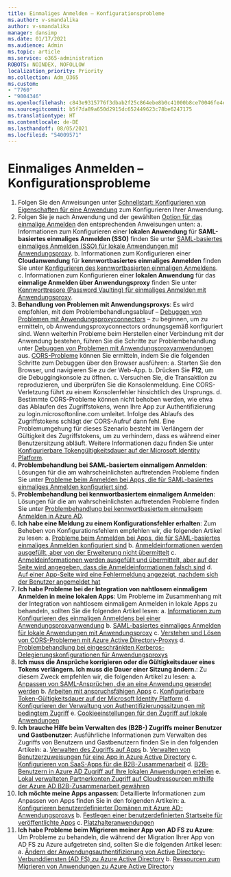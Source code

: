 ```yaml
---
title: Einmaliges Anmelden – Konfigurationsprobleme
ms.author: v-smandalika
author: v-smandalika
manager: dansimp
ms.date: 01/17/2021
ms.audience: Admin
ms.topic: article
ms.service: o365-administration
ROBOTS: NOINDEX, NOFOLLOW
localization_priority: Priority
ms.collection: Adm_O365
ms.custom:
- "7760"
- "9004346"
ms.openlocfilehash: c843e9315776f3dbab2f25c864ebe8b0c41000b8ce70046fe4eb386fce143635
ms.sourcegitcommit: b5f7da89a650d2915dc652449623c78be6247175
ms.translationtype: HT
ms.contentlocale: de-DE
ms.lasthandoff: 08/05/2021
ms.locfileid: "54009571"
---
```

# <a name="sso-configuration-issues"></a>Einmaliges Anmelden – Konfigurationsprobleme

1. Folgen Sie den Anweisungen unter [Schnellstart: Konfigurieren von Eigenschaften für eine Anwendung](https://docs.microsoft.com/azure/active-directory/manage-apps/add-application-portal-configure) zum Konfigurieren Ihrer Anwendung.
2. Folgen Sie je nach Anwendung und der gewählten [Option für das einmalige Anmelden](https://docs.microsoft.com/azure/active-directory/manage-apps/sso-options) den entsprechenden Anweisungen unten: a. Informationen zum Konfigurieren einer **lokalen Anwendung** für **SAML-basiertes einmaliges Anmelden (SSO)** finden Sie unter [SAML-basiertes einmaliges Anmelden (SSO) für lokale Anwendungen mit Anwendungsproxy](https://docs.microsoft.com/azure/active-directory/manage-apps/application-proxy-configure-single-sign-on-on-premises-apps).
    b. Informationen zum Konfigurieren einer **Cloudanwendung** für **kennwortbasiertes einmaliges Anmelden** finden Sie unter [Konfigurieren des kennwortbasierten einmaligen Anmeldens](https://docs.microsoft.com/azure/active-directory/manage-apps/configure-password-single-sign-on-non-gallery-applications).
    c. Informationen zum Konfigurieren einer **lokalen Anwendung** für das **einmalige Anmelden über Anwendungsproxy** finden Sie unter [Kennworttresore (Password Vaulting) für einmaliges Anmelden mit Anwendungsproxy](https://docs.microsoft.com/azure/active-directory/manage-apps/application-proxy-configure-single-sign-on-password-vaulting).
3. **Behandlung von Problemen mit Anwendungsproxys**: Es wird empfohlen, mit dem Problembehandlungsablauf – [Debuggen von Problemen mit Anwendungsproxyconnectors](https://docs.microsoft.com/azure/active-directory/manage-apps/application-proxy-debug-connectors) – zu beginnen, um zu ermitteln, ob Anwendungsproxyconnectors ordnungsgemäß konfiguriert sind. Wenn weiterhin Probleme beim Herstellen einer Verbindung mit der Anwendung bestehen, führen Sie die Schritte zur Problembehandlung unter [Debuggen von Problemen mit Anwendungsproxyanwendungen](https://docs.microsoft.com/azure/active-directory/manage-apps/application-proxy-debug-apps) aus. [CORS-Probleme](https://docs.microsoft.com/azure/active-directory/manage-apps/application-proxy-understand-cors-issues#understand-and-identify-cors-issues) können Sie ermitteln, indem Sie die folgenden Schritte zum Debuggen über den Browser ausführen: a. Starten Sie den Browser, und navigieren Sie zu der Web-App.
    b. Drücken Sie **F12**, um die Debuggingkonsole zu öffnen.
    c. Versuchen Sie, die Transaktion zu reproduzieren, und überprüfen Sie die Konsolenmeldung. Eine CORS-Verletzung führt zu einem Konsolenfehler hinsichtlich des Ursprungs.
    d. Bestimmte CORS-Probleme können nicht behoben werden, wie etwa das Ablaufen des Zugriffstokens, wenn Ihre App zur Authentifizierung zu login.microsoftonline.com umleitet. Infolge des Ablaufs des Zugriffstokens schlägt der CORS-Aufruf dann fehl. Eine Problemumgehung für dieses Szenario besteht im Verlängern der Gültigkeit des Zugriffstokens, um zu verhindern, dass es während einer Benutzersitzung abläuft. Weitere Informationen dazu finden Sie unter [Konfigurierbare Tokengültigkeitsdauer auf der Microsoft Identity Platform](https://docs.microsoft.com/azure/active-directory/develop/active-directory-configurable-token-lifetimes).
4. **Problembehandlung bei SAML-basiertem einmaligem Anmelden**: Lösungen für die am wahrscheinlichsten auftretenden Probleme finden Sie unter [Probleme beim Anmelden bei Apps, die für SAML-basiertes einmaliges Anmelden konfiguriert sind](https://docs.microsoft.com/azure/active-directory/manage-apps/application-sign-in-problem-federated-sso-gallery).
5. **Problembehandlung bei kennwortbasiertem einmaligem Anmelden**: Lösungen für die am wahrscheinlichsten auftretenden Probleme finden Sie unter [Problembehandlung bei kennwortbasiertem einmaligem Anmelden in Azure AD](https://docs.microsoft.com/azure/active-directory/manage-apps/troubleshoot-password-based-sso).
6. **Ich habe eine Meldung zu einem Konfigurationsfehler erhalten**: Zum Beheben von Konfigurationsfehlern empfehlen wir, die folgenden Artikel zu lesen: a. [Probleme beim Anmelden bei Apps, die für SAML-basiertes einmaliges Anmelden konfiguriert sind](https://docs.microsoft.com/azure/active-directory/manage-apps/application-sign-in-problem-federated-sso-gallery) b. [Anmeldeinformationen werden ausgefüllt, aber von der Erweiterung nicht übermittelt](https://docs.microsoft.com/azure/active-directory/manage-apps/troubleshoot-password-based-sso#credentials-are-filled-in-but-the-extension-does-not-submit-them) c. [Anmeldeinformationen werden ausgefüllt und übermittelt, aber auf der Seite wird angegeben, dass die Anmeldeinformationen falsch sind](https://docs.microsoft.com/azure/active-directory/manage-apps/troubleshoot-password-based-sso) d. [Auf einer App-Seite wird eine Fehlermeldung angezeigt, nachdem sich der Benutzer angemeldet hat](https://docs.microsoft.com/azure/active-directory/manage-apps/application-sign-in-problem-application-error)
7. **Ich habe Probleme bei der Integration von nahtlosem einmaligem Anmelden in meine lokalen Apps**: Um Probleme im Zusammenhang mit der Integration von nahtlosem einmaligem Anmelden in lokale Apps zu behandeln, sollten Sie die folgenden Artikel lesen: a. [Informationen zum Konfigurieren des einmaligen Anmeldens bei einer Anwendungsproxyanwendung](https://docs.microsoft.com/azure/active-directory/manage-apps/application-proxy-config-sso-how-to) b. [SAML-basiertes einmaliges Anmelden für lokale Anwendungen mit Anwendungsproxy](https://docs.microsoft.com/azure/active-directory/manage-apps/application-proxy-configure-single-sign-on-on-premises-apps) c. [Verstehen und Lösen von CORS-Problemen mit Azure Active Directory-Proxys](https://docs.microsoft.com/azure/active-directory/manage-apps/application-proxy-understand-cors-issues#solutions-for-application-proxy-cors-issues) d. [Problembehandlung bei eingeschränkten Kerberos-Delegierungskonfigurationen für Anwendungsproxys](https://docs.microsoft.com/azure/active-directory/manage-apps/application-proxy-back-end-kerberos-constrained-delegation-how-to)
8. **Ich muss die Ansprüche korrigieren oder die Gültigkeitsdauer eines Tokens verlängern. Ich muss die Dauer einer Sitzung ändern.**: Zu diesem Zweck empfehlen wir, die folgenden Artikel zu lesen: a. [Anpassen von SAML-Ansprüchen, die an eine Anwendung gesendet werden](https://docs.microsoft.com/azure/active-directory/develop/active-directory-claims-mapping) b. [Arbeiten mit anspruchsfähigen Apps](https://docs.microsoft.com/azure/active-directory/manage-apps/application-proxy-configure-for-claims-aware-applications) c. [Konfigurierbare Token-Gültigkeitsdauer auf der Microsoft Identity Platform](https://docs.microsoft.com/azure/active-directory/develop/active-directory-configurable-token-lifetimes) d. [Konfigurieren der Verwaltung von Authentifizierungssitzungen mit bedingtem Zugriff](https://docs.microsoft.com/azure/active-directory/conditional-access/howto-conditional-access-session-lifetime) e. [Cookieeinstellungen für den Zugriff auf lokale Anwendungen](https://docs.microsoft.com/azure/active-directory/manage-apps/application-proxy-configure-cookie-settings)
9. **Ich brauche Hilfe beim Verwalten des (B2B-) Zugriffs meiner Benutzer und Gastbenutzer**: Ausführliche Informationen zum Verwalten des Zugriffs von Benutzern und Gastbenutzern finden Sie in den folgenden Artikeln: a. [Verwalten des Zugriffs auf Apps](https://docs.microsoft.com/azure/active-directory/manage-apps/what-is-access-management) b. [Verwalten von Benutzerzuweisungen für eine App in Azure Active Directory](https://docs.microsoft.com/azure/active-directory/manage-apps/assign-user-or-group-access-portal) c. [Konfigurieren von SaaS-Apps für die B2B-Zusammenarbeit](https://docs.microsoft.com/azure/active-directory/external-identities/configure-saas-apps) d. [B2B-Benutzern in Azure AD Zugriff auf Ihre lokalen Anwendungen erteilen](https://docs.microsoft.com/azure/active-directory/external-identities/configure-saas-apps) e. [Lokal verwalteten Partnerkonten Zugriff auf Cloudressourcen mithilfe der Azure AD B2B-Zusammenarbeit gewähren](https://docs.microsoft.com/azure/active-directory/external-identities/hybrid-on-premises-to-cloud)
10. **Ich möchte meine Apps anpassen**: Detaillierte Informationen zum Anpassen von Apps finden Sie in den folgenden Artikeln: a. [Konfigurieren benutzerdefinierter Domänen mit Azure AD-Anwendungsproxys](https://docs.microsoft.com/azure/active-directory/manage-apps/application-proxy-configure-custom-domain) b. [Festlegen einer benutzerdefinierten Startseite für veröffentlichte Apps](https://docs.microsoft.com/azure/active-directory/manage-apps/application-proxy-configure-custom-home-page) c. [Platzhalteranwendungen](https://docs.microsoft.com/azure/active-directory/manage-apps/application-proxy-wildcard)
11. **Ich habe Probleme beim Migrieren meiner App von AD FS zu Azure**: Um Probleme zu behandeln, die während der Migration Ihrer App von AD FS zu Azure aufgetreten sind, sollten Sie die folgenden Artikel lesen: a. [Ändern der Anwendungsauthentifizierung von Active Directory-Verbunddiensten (AD FS) zu Azure Active Directory](https://docs.microsoft.com/azure/active-directory/manage-apps/migrate-adfs-apps-to-azure) b. [Ressourcen zum Migrieren von Anwendungen zu Azure Active Directory](https://docs.microsoft.com/azure/active-directory/manage-apps/migration-resources)

